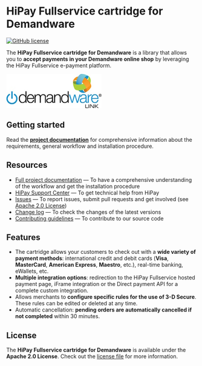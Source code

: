 # HiPay Fullservice cartridge for Demandware

[![GitHub license](https://img.shields.io/badge/license-Apache%202-blue.svg)](https://raw.githubusercontent.com/hipay/hipay-wallet-cashout-mirakl-integration/master/LICENSE.md)

The **HiPay Fullservice cartridge for Demandware** is a library that allows you to **accept payments in your Demandware online shop** by leveraging the HiPay Fullservice e-payment platform.

![Demandware LINK Marketplace](demandware_link.jpeg)

## Getting started

Read the **[project documentation][doc-home]** for comprehensive information about the requirements, general workflow and installation procedure.

## Resources
- [Full project documentation][doc-home] — To have a comprehensive understanding of the workflow and get the installation procedure
- [HiPay Support Center][hipay-help] — To get technical help from HiPay
- [Issues][project-issues] — To report issues, submit pull requests and get involved (see [Apache 2.0 License][project-license])
- [Change log][project-changelog] — To check the changes of the latest versions
- [Contributing guidelines][project-contributing] — To contribute to our source code

## Features

- The cartridge allows your customers to check out with a **wide variety of payment methods**: international credit and debit cards (**Visa**, **MasterCard**, **American Express**, **Maestro**, etc.), real-time banking, eWallets, etc.
- **Multiple integration options**: redirection to the HiPay Fullservice hosted payment page, iFrame integration or the Direct payment API for a complete custom integration.
- Allows merchants to **configure specific rules for the use of 3-D Secure**. These rules can be edited or deleted at any time.
- Automatic cancellation: **pending orders are automatically cancelled if not completed** within 30 minutes.

## License

The **HiPay Fullservice cartridge for Demandware** is available under the **Apache 2.0 License**. Check out the [license file][project-license] for more information.

[doc-home]: HiPay%20Integration%20-%20Demandware%20LINK.pdf

[hipay-help]: http://help.hipay.com

[project-issues]: https://github.com/hipay/hipay-fullservice-sdk-demandware/issues
[project-license]: LICENSE.md
[project-changelog]: CHANGELOG.md
[project-contributing]: CONTRIBUTING.md
